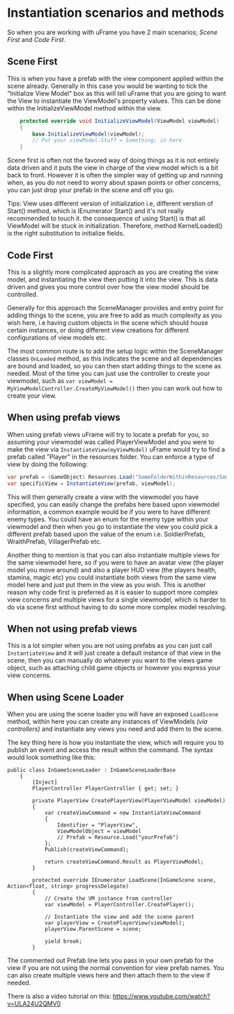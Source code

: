 # Instantiation scenarios and methods

So when you are working with uFrame you have 2 main scenarios; _Scene First_ and _Code First_.

## Scene First
This is when you have a prefab with the view component applied within the scene already. Generally in this case you would be wanting to tick the "Initialize View Model" box as this will tell uFrame that you are going to want the View to instantiate the ViewModel's property values. This can be done within the InitializeViewModel method within the view.

```csharp
    protected override void InitializeViewModel(ViewModel viewModel)
    {
        base.InitializeViewModel(viewModel);
        // Put your viewModel.Stuff = Something; in here
    }
```

Scene first is often not the favored way of doing things as it is not entirely data driven and it puts the view in charge of the view model which is a bit back to front. However it is often the simpler way of getting up and running when, as you do not need to worry about spawn points or other concerns, you can just drop your prefab in the scene and off you go.

Tips: View uses different version of initialization i.e, different verstion of Start() method, which is IEnumerator Start() and it's not really recommended to touch it. the consequence of using Start() is that all ViewModel will be stuck in initialization. Therefore, method  KernelLoaded() is the right substitution to initialize fields.

## Code First
This is a slightly more complicated approach as you are creating the view model, and instantiating the view then putting it into the view. This is data driven and gives you more control over how the view model should be controlled.

Generally for this approach the SceneManager provides and entry point for adding things to the scene, you are free to add as much complexity as you wish here, i.e having custom objects in the scene which should house certain instances, or doing different view creations for different configurations of view models etc.

The most common route is to add the setup logic within the SceneManager classes `OnLoaded` method, as this indicates the scene and all dependencies are bound and loaded, so you can then start adding things to the scene as needed. Most of the time you can just use the controller to create your viewmodel, such as `var viewModel = MyViewModelController.CreateMyViewModel()` then you can work out how to create your view.

## When using prefab views
When using prefab views uFrame will try to locate a prefab for you, so assuming your viewmodel was called PlayerViewModel and you were to make the view via `InstantiateView(myViewModel)` uFrame would try to find a prefab called "Player" in the resources folder. You can enforce a type of view by doing the following:

```csharp
var prefab = (GameObject) Resources.Load("SomeFolderWithinResources/SomeOtherFolderIfNeeded/PlayerViewPrefab");
var specificView = InstantiateView(prefab, viewModel);
```

This will then generally create a view with the viewmodel you have specified, you can easily change the prefabs here based upon viewmodel information, a common example would be if you were to have different enemy types. You could have an enum for the enemy type within your viewmodel and then when you go to instantiate the view you could pick a different prefab based upon the value of the enum i.e. SoldierPrefab, WraithPrefab, VillagerPrefab etc.

Another thing to mention is that you can also instantiate multiple views for the same viewmodel here, so if you were to have an avatar view (the player model you move around) and also a player HUD view (the players health, stamina, magic etc) you could instantiate both views from the same view model here and just put them in the view as you wish. This is another reason why code first is preferred as it is easier to support more complex view concerns and multiple views for a single viewmodel, which is harder to do via scene first without having to do some more complex model resolving.

## When not using prefab views
This is a lot simpler when you are not using prefabs as you can just call `InstantiateView` and it will just create a default instance of that view in the scene, then you can manually do whatever you want to the views game object, such as attaching child game objects or however you express your view concerns.

## When using Scene Loader
When you are using the scene loader you will have an exposed `LoadScene` method, within here you can create any instances of ViewModels *(via controllers)* and instantiate any views you need and add them to the scene.

The key thing here is how you instantiate the view, which will require you to publish an event and access the result within the command. The syntax would look something like this:

```
public class InGameSceneLoader : InGameSceneLoaderBase
    {
        [Inject]
        PlayerController PlayerController { get; set; }

        private PlayerView CreatePlayerView(PlayerViewModel viewModel)
        {
            var createViewCommand = new InstantiateViewCommand
            {
                Identifier = "PlayerView",
                ViewModelObject = viewModel
                // Prefab = Resource.Load("yourPrefab")
            };
            Publish(createViewCommand);

            return createViewCommand.Result as PlayerViewModel;
        }

        protected override IEnumerator LoadScene(InGameScene scene, Action<float, string> progressDelegate)
        {
        	// Create the VM instance from controller
        	var viewModel = PlayerController.CreatePlayer();
	
    		// Instantiate the view and add the scene parent
			var playerView = CreatePlayerView(viewModel);
            playerView.ParentScene = scene;

            yield break;
        }        
```

The commented out Prefab line lets you pass in your own prefab for the view if you are not using the normal convention for view prefab names. You can also create multiple views here and then attach them to the view if needed.

There is also a video tutorial on this: https://www.youtube.com/watch?v=ULA24U2QMV0
